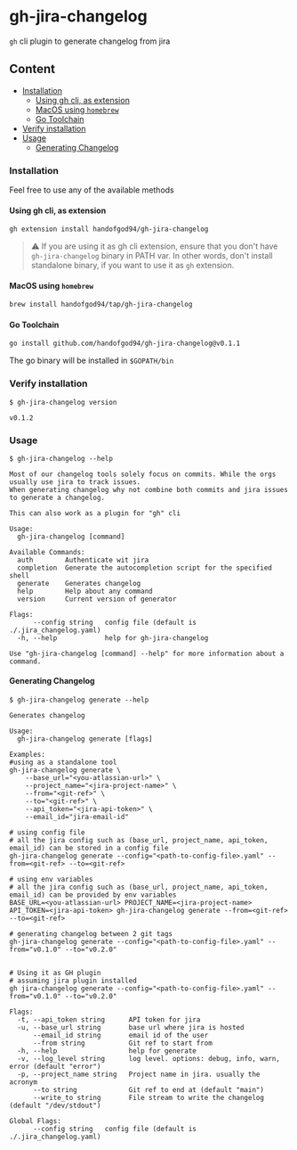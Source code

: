 # gh-jira-changelog

`gh` cli plugin to generate changelog from jira

## Content
  * [Installation](#installation)
    * [Using gh cli, as extension](#using-gh-cli,-as-extension)
    * [MacOS using `homebrew`](#macos-using-`homebrew`)
    * [Go Toolchain](#go-toolchain)
  * [Verify installation](#verify-installation)
  * [Usage](#usage)
    * [Generating Changelog](#generating-changelog)


### Installation

Feel free to use any of the available methods

#### Using gh cli, as extension
```sh
gh extension install handofgod94/gh-jira-changelog
```

> :warning: If you are using it as gh cli extension, ensure that you don't have `gh-jira-changelog` binary in PATH var.
> In other words, don't install standalone binary, if you want to use it as `gh` extension.

#### MacOS using `homebrew`
```sh
brew install handofgod94/tap/gh-jira-changelog
```

#### Go Toolchain
```sh
go install github.com/handofgod94/gh-jira-changelog@v0.1.1
```
The go binary will be installed in `$GOPATH/bin`

### Verify installation

`$ gh-jira-changelog version`
```
v0.1.2
```

### Usage

`$ gh-jira-changelog --help`
```
Most of our changelog tools solely focus on commits. While the orgs usually use jira to track issues.
When generating changelog why not combine both commits and jira issues to generate a changelog.

This can also work as a plugin for "gh" cli

Usage:
  gh-jira-changelog [command]

Available Commands:
  auth        Authenticate wit jira
  completion  Generate the autocompletion script for the specified shell
  generate    Generates changelog
  help        Help about any command
  version     Current version of generator

Flags:
      --config string   config file (default is ./.jira_changelog.yaml)
  -h, --help            help for gh-jira-changelog

Use "gh-jira-changelog [command] --help" for more information about a command.
```

#### Generating Changelog

`$ gh-jira-changelog generate --help`
```
Generates changelog

Usage:
  gh-jira-changelog generate [flags]

Examples:
#using as a standalone tool
gh-jira-changelog generate \
	--base_url="<you-atlassian-url>" \
	--project_name="<jira-project-name>" \
	--from="<git-ref>" \
	--to="<git-ref>" \
	--api_token="<jira-api-token>" \
	--email_id="jira-email-id"

# using config file
# all the jira config such as (base_url, project_name, api_token, email_id) can be stored in a config file
gh-jira-changelog generate --config="<path-to-config-file>.yaml" --from=<git-ref> --to=<git-ref>

# using env variables
# all the jira config such as (base_url, project_name, api_token, email_id) can be provided by env variables
BASE_URL=<you-atlassian-url> PROJECT_NAME=<jira-project-name> API_TOKEN=<jira-api-token> gh-jira-changelog generate --from=<git-ref> --to=<git-ref>

# generating changelog between 2 git tags
gh-jira-changelog generate --config="<path-to-config-file>.yaml" --from="v0.1.0" --to="v0.2.0"


# Using it as GH plugin
# assuming jira plugin installed
gh jira-changelog generate --config="<path-to-config-file>.yaml" --from="v0.1.0" --to="v0.2.0"

Flags:
  -t, --api_token string      API token for jira
  -u, --base_url string       base url where jira is hosted
      --email_id string       email id of the user
      --from string           Git ref to start from
  -h, --help                  help for generate
  -v, --log_level string      log level. options: debug, info, warn, error (default "error")
  -p, --project_name string   Project name in jira. usually the acronym
      --to string             Git ref to end at (default "main")
      --write_to string       File stream to write the changelog (default "/dev/stdout")

Global Flags:
      --config string   config file (default is ./.jira_changelog.yaml)
```
